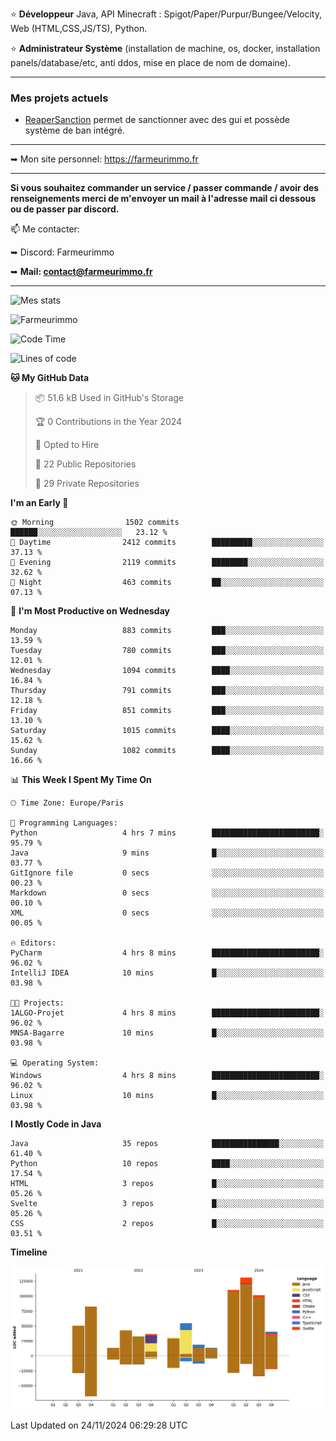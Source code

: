 ⭐ **Développeur** Java, API Minecraft : Spigot/Paper/Purpur/Bungee/Velocity, Web (HTML,CSS,JS/TS), Python.

⭐ **Administrateur Système** (installation de machine, os, docker, installation panels/database/etc, anti ddos, mise en place de nom de domaine).

---

### Mes projets actuels
- [ReaperSanction](https://www.spigotmc.org/resources/reapersanction.89580/) permet de sanctionner avec des gui et possède système de ban intégré.

---

➥ Mon site personnel: https://farmeurimmo.fr

---

**Si vous souhaitez commander un service / passer commande / avoir des renseignements merci de m'envoyer un mail à l'adresse mail ci dessous ou de passer par discord.**

📫 Me contacter:
 
   ➥ Discord: Farmeurimmo
   
   ➥ **Mail: contact@farmeurimmo.fr**

---

![Mes stats](https://github-readme-stats.farmeurimmo.fr/api?username=Farmeurimmo&count_private=true&show_icons=true&theme=radical)

<img src="https://komarev.com/ghpvc/?username=Farmeurimmo" alt="Farmeurimmo" />

<!--START_SECTION:waka-->
![Code Time](http://img.shields.io/badge/Code%20Time-1%2C669%20hrs%2034%20mins-blue)

![Lines of code](https://img.shields.io/badge/From%20Hello%20World%20I%27ve%20Written-757.8%20thousand%20lines%20of%20code-blue)

**🐱 My GitHub Data** 

> 📦 51.6 kB Used in GitHub's Storage 
 > 
> 🏆 0 Contributions in the Year 2024
 > 
> 💼 Opted to Hire
 > 
> 📜 22 Public Repositories 
 > 
> 🔑 29 Private Repositories 
 > 
**I'm an Early 🐤** 

```text
🌞 Morning                1502 commits        ██████░░░░░░░░░░░░░░░░░░░   23.12 % 
🌆 Daytime                2412 commits        █████████░░░░░░░░░░░░░░░░   37.13 % 
🌃 Evening                2119 commits        ████████░░░░░░░░░░░░░░░░░   32.62 % 
🌙 Night                  463 commits         ██░░░░░░░░░░░░░░░░░░░░░░░   07.13 % 
```
📅 **I'm Most Productive on Wednesday** 

```text
Monday                   883 commits         ███░░░░░░░░░░░░░░░░░░░░░░   13.59 % 
Tuesday                  780 commits         ███░░░░░░░░░░░░░░░░░░░░░░   12.01 % 
Wednesday                1094 commits        ████░░░░░░░░░░░░░░░░░░░░░   16.84 % 
Thursday                 791 commits         ███░░░░░░░░░░░░░░░░░░░░░░   12.18 % 
Friday                   851 commits         ███░░░░░░░░░░░░░░░░░░░░░░   13.10 % 
Saturday                 1015 commits        ████░░░░░░░░░░░░░░░░░░░░░   15.62 % 
Sunday                   1082 commits        ████░░░░░░░░░░░░░░░░░░░░░   16.66 % 
```


📊 **This Week I Spent My Time On** 

```text
🕑︎ Time Zone: Europe/Paris

💬 Programming Languages: 
Python                   4 hrs 7 mins        ████████████████████████░   95.79 % 
Java                     9 mins              █░░░░░░░░░░░░░░░░░░░░░░░░   03.77 % 
GitIgnore file           0 secs              ░░░░░░░░░░░░░░░░░░░░░░░░░   00.23 % 
Markdown                 0 secs              ░░░░░░░░░░░░░░░░░░░░░░░░░   00.10 % 
XML                      0 secs              ░░░░░░░░░░░░░░░░░░░░░░░░░   00.05 % 

🔥 Editors: 
PyCharm                  4 hrs 8 mins        ████████████████████████░   96.02 % 
IntelliJ IDEA            10 mins             █░░░░░░░░░░░░░░░░░░░░░░░░   03.98 % 

🐱‍💻 Projects: 
1ALGO-Projet             4 hrs 8 mins        ████████████████████████░   96.02 % 
MNSA-Bagarre             10 mins             █░░░░░░░░░░░░░░░░░░░░░░░░   03.98 % 

💻 Operating System: 
Windows                  4 hrs 8 mins        ████████████████████████░   96.02 % 
Linux                    10 mins             █░░░░░░░░░░░░░░░░░░░░░░░░   03.98 % 
```

**I Mostly Code in Java** 

```text
Java                     35 repos            ███████████████░░░░░░░░░░   61.40 % 
Python                   10 repos            ████░░░░░░░░░░░░░░░░░░░░░   17.54 % 
HTML                     3 repos             █░░░░░░░░░░░░░░░░░░░░░░░░   05.26 % 
Svelte                   3 repos             █░░░░░░░░░░░░░░░░░░░░░░░░   05.26 % 
CSS                      2 repos             █░░░░░░░░░░░░░░░░░░░░░░░░   03.51 % 
```



**Timeline**

![Lines of Code chart](https://raw.githubusercontent.com/Farmeurimmo/Farmeurimmo/main/assets/bar_graph.png)


 Last Updated on 24/11/2024 06:29:28 UTC
<!--END_SECTION:waka-->
